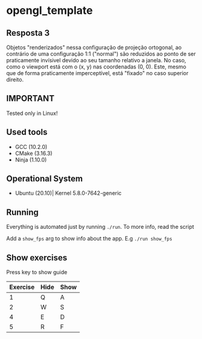 # **opengl_template**

## **Resposta 3**

Objetos "renderizados" nessa configuração de projeção ortogonal, ao contrário de uma configuração 1:1 ("normal") são reduzidos ao ponto de ser praticamente invísivel devido ao seu tamanho relativo a janela. No caso, como o viewport está com o (x, y) nas coordenadas (0, 0). Este, mesmo que de forma praticamente imperceptível, está "fixado" no caso superior direito.

## **IMPORTANT**

Tested only in Linux!

## **Used tools**

* GCC (10.2.0)
* CMake (3.16.3)
* Ninja (1.10.0)

## **Operational System**

* Ubuntu (20.10)| Kernel 5.8.0-7642-generic

## **Running**

Everything is automated just by running `./run`. To more info, read the script

Add a `show_fps` arg to show info about the app. E.g `./run show_fps`

## Show exercises

Press key to show guide

| Exercise | Hide | Show |
|----------|------|------|
| 1        | Q    | A    |
| 2        | W    | S    |
| 4        | E    | D    |
| 5        | R    | F    |